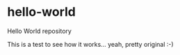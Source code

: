 # hello-world
Hello World repository

This is a test to see how it works...  yeah, pretty original :-)
